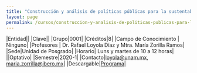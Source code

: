 ```yaml
---
title: "Construcción y análisis de políticas públicas para la sustentabilidad"
layout: page
permalink: /cursos/construccion-y-analisis-de-politicas-publicas-para-la-sustentabilidad/
---
```


|Entidad||
|Clave||
|Grupo|0001|
|Créditos|8|
|Campo de Conocimiento | Ninguno|
|Profesores | Dr. Rafael Loyola Díaz y Mtra. María Zorilla Ramos|
|Sede|Unidad de Posgrado|
|Horario| Luns y martes de 10 a 12 horas|
||Optativo|
|Semestre|2020-1|
|Contacto|<loyola@unam.mx>, <maria.zorrilla@ibero.mx>|
|Descargable|[Programa](construccion-y-analisis-de-politicas-publicas-para-la-sustentabilidad.pdf)|
